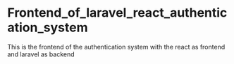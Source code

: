 # Frontend_of_laravel_react_authentication_system
This is the frontend of the authentication system with the react as frontend and laravel as backend
